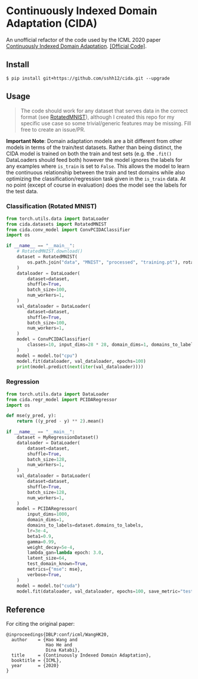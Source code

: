 # Continuously Indexed Domain Adaptation (CIDA)

An unofficial refactor of the code used by the ICML 2020 paper [Continuously Indexed Domain Adaptation](http://wanghao.in/paper/ICML20_CIDA.pdf). [[Official Code]](https://github.com/hehaodele/CIDA).

## Install

```
$ pip install git+https://github.com/sshh12/cida.git --upgrade
```

## Usage

> The code should work for any dataset that serves data in the correct format (see [RotatedMNIST](https://github.com/sshh12/cida/blob/main/cida/datasets/rotated_mnist.py)), although I created this repo for my specific use case so some trivial/generic features may be missing. Fill free to create an issue/PR.

**Important Note**: Domain adaptation models are a bit different from other models in terms of the train/test datasets. Rather than being distinct, the CIDA model is trained on both the train and test sets (e.g. the `.fit()` DataLoaders should feed both) however the model ignores the labels for any examples where `is_train` is set to `False`. This allows the model to learn the continuous relationship between the train and test domains while also optimizing the classification/regression task given in the `is_train` data. At no point (except of course in evaluation) does the model see the labels for the test data.

### Classification (Rotated MNIST)

```python
from torch.utils.data import DataLoader
from cida.datasets import RotatedMNIST
from cida.conv_model import ConvPCIDAClassifier
import os

if __name__ == "__main__":
    # RotatedMNIST.download()
    dataset = RotatedMNIST(
        os.path.join("data", "MNIST", "processed", "training.pt"), rotate_range=(0, 360), train_range=(0, 45)
    )
    dataloader = DataLoader(
        dataset=dataset,
        shuffle=True,
        batch_size=100,
        num_workers=1,
    )
    val_dataloader = DataLoader(
        dataset=dataset,
        shuffle=True,
        batch_size=100,
        num_workers=1,
    )
    model = ConvPCIDAClassifier(
        classes=10, input_dims=28 * 28, domain_dims=1, domains_to_labels=RotatedMNIST.domains_to_labels, verbose=True
    )
    model = model.to("cpu")
    model.fit(dataloader, val_dataloader, epochs=100)
    print(model.predict(next(iter(val_dataloader))))
```

### Regression

```python
from torch.utils.data import DataLoader
from cida.regr_model import PCIDARegressor
import os

def mse(y_pred, y):
    return ((y_pred - y) ** 2).mean()

if __name__ == "__main__":
    dataset = MyRegressionDataset()
    dataloader = DataLoader(
        dataset=dataset,
        shuffle=True,
        batch_size=128,
        num_workers=1,
    )
    val_dataloader = DataLoader(
        dataset=dataset,
        shuffle=True,
        batch_size=128,
        num_workers=1,
    )
    model = PCIDARegressor(
        input_dims=1000,
        domain_dims=1,
        domains_to_labels=dataset.domains_to_labels,
        lr=3e-4,
        beta1=0.9,
        gamma=0.99,
        weight_decay=5e-4,
        lambda_gan=lambda epoch: 3.0,
        latent_size=64,
        test_domain_known=True,
        metrics={"mse": mse},
        verbose=True,
    )
    model = model.to("cuda")
    model.fit(dataloader, val_dataloader, epochs=100, save_metric="test_mse", save_fn="cida-best.pth")
```

## Reference

For citing the original paper:

```
@inproceedings{DBLP:conf/icml/WangHK20,
  author    = {Hao Wang and
               Hao He and
               Dina Katabi},
  title     = {Continuously Indexed Domain Adaptation},
  booktitle = {ICML},
  year      = {2020}
}

```
